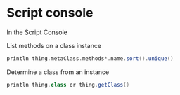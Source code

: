 # Script console

In the Script Console

List methods on a class instance

```groovy
println thing.metaClass.methods*.name.sort().unique()
```

Determine a class from an instance

```groovy
println thing.class or thing.getClass()
```
